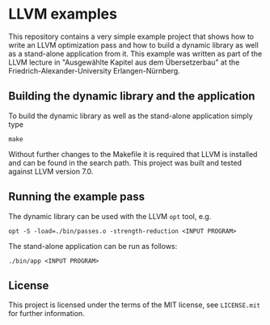 # LLVM examples

This repository contains a very simple example project that shows how to write an LLVM optimization pass and how to build a dynamic library as well as a stand-alone application from it. This example was written as part of the LLVM lecture in "Ausgewählte Kapitel aus dem Übersetzerbau" at the Friedrich-Alexander-University Erlangen-Nürnberg.

## Building the dynamic library and the application

To build the dynamic library as well as the stand-alone application simply type 

```
make
```

Without further changes to the Makefile it is required that LLVM is installed and can be found in the search path. This project was built and tested against LLVM version 7.0.

## Running the example pass

The dynamic library can be used with the LLVM `opt` tool, e.g.

```
opt -S -load=./bin/passes.o -strength-reduction <INPUT PROGRAM>
```

The stand-alone application can be run as follows:

```
./bin/app <INPUT PROGRAM>
```

## License

This project is licensed under the terms of the MIT license, see `LICENSE.mit` for further information.
